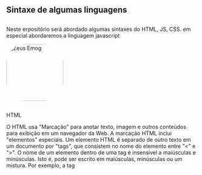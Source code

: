 ## Sintaxe de algumas linguagens

##

Neste erpositório será abordado algumas sintaxes do HTML, JS, CSS. em especial abordaremos a linguagem javascript

<img aligth="left" alt="Zeus Emog" height="150" style="border-radius:50px;" src="https://user-images.githubusercontent.com/58530995/147861478-5d91dc1d-be1a-4313-b1c9-6891938523f5.png">

##


HTML

O HTML usa "Marcação" para anotar texto, imagem e outros conteúdos para exibição em um navegador da Web. A marcação HTML inclui 
"elementos" especiais. Um elemento HTML é separado de outro texto em um documento por "tags", que consistem no nome do elemento entre "<" e ">". O nome de um elemento dentro de uma tag é insensível a maiúsculas e minúsculas. Isto é, pode ser escrito em maiúsculas, minúsculas ou um mistura. Por exemplo, a tag <title> pode ser escrita como <Title>, <TITLE> ou de qualquer outra forma.
  
##


JS
  
O objeto arguments é uma variável local disponível dentro de todas as funções. Você pode referenciar os argumentos de uma função dentro da função usando o objeto arguments. Esse objeto contém um registro para cada argumento fornecido para a função, com o índice do primeiro registro começando em 0. Por exemplo, se são passados três argumentos para uma função, você pode referenciá-los como a seguir: 
  
  
//var args = Array.prototype.slice.call(arguments);
//var args = [].slice.call(arguments);

// ES2015
//var args = Array.from(arguments);
  
##
  

CSS
  
  
Fluxo normal é como o navegador estabelece páginas HTML por padrão quando você não faz nada para controlar o layout da página. Vejamos um exemplo HTML rápido: 
 <p> 
<ul> 
<li>  
<p>
